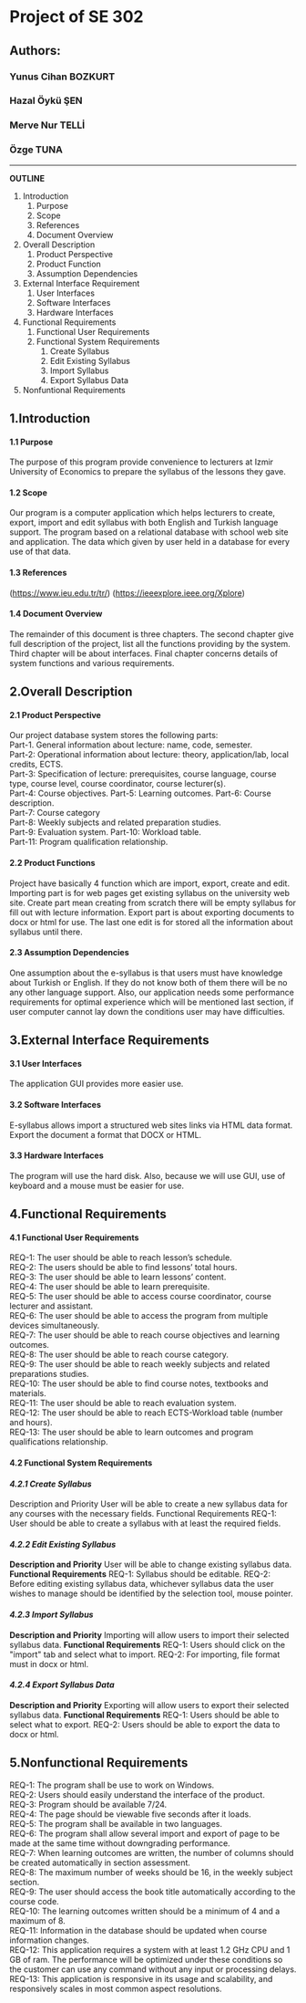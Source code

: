 # **Project of SE 302**
 
## **Authors:**
### Yunus Cihan BOZKURT
### Hazal Öykü ŞEN
### Merve Nur TELLİ
### Özge TUNA
---------------------------

**OUTLINE**

1. Introduction
    1. Purpose
    2. Scope
    3. References
    4. Document Overview
2. Overall Description
    1. Product Perspective
    2. Product Function
    3. Assumption Dependencies
3. External Interface Requirement
    1. User Interfaces
    2. Software Interfaces
    3. Hardware Interfaces
4. Functional Requirements
    1. Functional User Requirements
    2. Functional System Requirements 
        1. Create Syllabus 
        2. Edit Existing Syllabus
        3. Import Syllabus 
        4. Export Syllabus Data 
5. Nonfuntional Requirements


## **1.Introduction**
#### **1.1 Purpose**
The purpose of this program provide convenience to lecturers at Izmir University of Economics to prepare the syllabus of the lessons they gave.
#### **1.2 Scope**
Our program is a computer application which helps lecturers to create, export, import and edit syllabus with both English and Turkish language support. The program based on a relational database with school web site and application. The data which given by user held in a database for every use of that data.
#### **1.3 References**
(https://www.ieu.edu.tr/tr/)
(https://ieeexplore.ieee.org/Xplore)
#### **1.4 Document Overview**
The remainder of this document is three chapters. The second chapter give full description of the project, list all the functions providing by the system. Third chapter will be about interfaces. Final chapter concerns details of system functions and various requirements.

## **2.Overall Description**
#### **2.1 Product Perspective**
Our project database system stores the following parts:  
 Part-1. General information about lecture: name, code, semester.   
 Part-2: Operational information about lecture: theory, application/lab, local credits, ECTS.   
 Part-3: Specification of lecture: prerequisites, course language, course type, course level, course coordinator, course lecturer(s).   
 Part-4: Course objectives. 
 Part-5: Learning outcomes. 
 Part-6: Course description.    
 Part-7: Course category    
 Part-8: Weekly subjects and related preparation studies.   
 Part-9: Evaluation system. 
 Part-10: Workload table.   
 Part-11: Program qualification relationship.
#### **2.2 Product Functions**
Project have basically 4 function which are import, export, create and edit. Importing part is for web pages get existing syllabus on the university web site. Create part mean creating from scratch there will be empty syllabus for fill out with lecture information. Export part is about exporting documents to docx or html for use. The last one edit is for stored all the information about syllabus until there.
#### **2.3 Assumption Dependencies**
One assumption about the e-syllabus is that users must have knowledge about Turkish or English. If they do not know both of them there will be no any other language support. Also, our application needs some performance requirements for optimal experience which will be mentioned last section, if user computer cannot lay down the conditions user may have difficulties.

## **3.External Interface Requirements**
#### **3.1 User Interfaces**
The application GUI provides more easier use.
#### **3.2 Software Interfaces**
E-syllabus allows import a structured web sites links via HTML data format. Export the document a format that DOCX or HTML.
#### **3.3 Hardware Interfaces**
The program will use the hard disk. Also, because we will use GUI, use of keyboard and a mouse must be easier for use.

## **4.Functional Requirements**
#### **4.1 Functional User Requirements**
REQ-1: The user should be able to reach lesson’s schedule.  
REQ-2: The users should be able to find lessons’ total hours.   
REQ-3: The user should be able to learn lessons’ content.   
REQ-4: The user should be able to learn prerequisite.   
REQ-5: The user should be able to access course coordinator, course lecturer and assistant.     
REQ-6: The user should be able to access the program from multiple devices simultaneously.  
REQ-7: The user should be able to reach course objectives and learning outcomes.    
REQ-8: The user should be able to reach course category.    
REQ-9: The user should be able to reach weekly subjects and related preparations studies.   
REQ-10: The user should be able to find course notes, textbooks and materials.  
REQ-11: The user should be able to reach evaluation system.  
 REQ-12: The user should be able to reach ECTS-Workload table (number and hours).    
 REQ-13: The user should be able to learn outcomes and program qualifications relationship.
#### **4.2 Functional System Requirements**
#### **_4.2.1 Create Syllabus_**
Description and Priority
User will be able to create a new syllabus data for any courses with the necessary fields.
Functional Requirements
REQ-1: User should be able to create a syllabus with at least the required fields.
#### **_4.2.2 Edit Existing Syllabus_**
**Description and Priority**
User will be able to change existing syllabus data.
**Functional Requirements**
REQ-1: Syllabus should be editable.
REQ-2: Before editing existing syllabus data, whichever syllabus data the user wishes to manage should be identified by the selection tool, mouse pointer.
#### **_4.2.3 Import Syllabus_**
**Description and Priority**
Importing will allow users to import their selected syllabus data.
**Functional Requirements**
REQ-1: Users should click on the "import" tab and select what to import.
REQ-2: For importing, file format must in docx or html.
#### **_4.2.4 Export Syllabus Data_**
**Description and Priority**
Exporting will allow users to export their selected syllabus data.
**Functional Requirements**
REQ-1: Users should be able to select what to export.
REQ-2: Users should be able to export the data to docx or html.

## **5.Nonfunctional Requirements**
REQ-1: The program shall be use to work on Windows.     
REQ-2: Users should easily understand the interface of the product.     
REQ-3: Program should be available 7/24.        
REQ-4: The page should be viewable five seconds after it loads.     
REQ-5: The program shall be available in two languages.     
REQ-6: The program shall allow several import and export of page to be made at the same time without downgrading performance.       
REQ-7: When learning outcomes are written, the number of columns should be created automatically in section assessment.     
REQ-8: The maximum number of weeks should be 16, in the weekly subject section.     
REQ-9: The user should access the book title automatically according to the course code.        
REQ-10: The learning outcomes written should be a minimum of 4 and a maximum of 8.      
REQ-11: Information in the database should be updated when course information changes.      
REQ-12: This application requires a system with at least 1.2 GHz CPU and 1 GB of ram. The performance will be optimized under these conditions so the customer can use any command without any input or processing delays.      
REQ-13: This application is responsive in its usage and scalability, and responsively scales in most common aspect resolutions.
